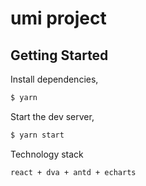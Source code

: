# umi project

## Getting Started

Install dependencies,

```bash
$ yarn
```

Start the dev server,

```bash
$ yarn start
```

Technology stack

```bash
react + dva + antd + echarts
```
